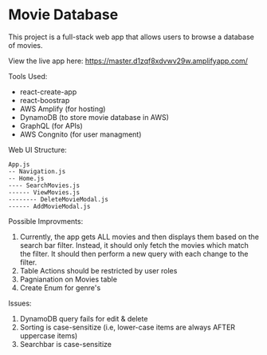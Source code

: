 # Movie Database

This project is a full-stack web app that allows users to browse a database of movies.  

View the live app here: https://master.d1zqf8xdvwv29w.amplifyapp.com/  

Tools Used:  
* react-create-app  
* react-boostrap  
* AWS Amplify (for hosting)  
* DynamoDB (to store movie database in AWS)  
* GraphQL (for APIs)  
* AWS Congnito (for user managment)  

Web UI Structure:
```
App.js
-- Navigation.js
-- Home.js
---- SearchMovies.js
------ ViewMovies.js
-------- DeleteMovieModal.js
------ AddMovieModal.js
```

Possible Improvments: 
1. Currently, the app gets ALL movies and then displays them based on the search bar filter. Instead, it should only fetch the movies which match the filter. It should then perform a new query with each change to the filter.
2. Table Actions should be restricted by user roles
3. Pagnianation on Movies table
4. Create Enum for genre's

Issues:
1. DynamoDB query fails for edit & delete
2. Sorting is case-sensitize (i.e, lower-case items are always AFTER uppercase items)
3. Searchbar is case-sensitize